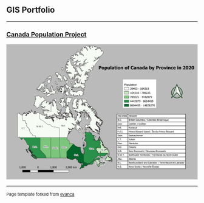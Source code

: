 ## GIS Portfolio

---
### [Canada Population Project](/pdf/Map1_Canadapop_2020.pdf)
<img src="/images/canadapop2020.jpg?raw=true">






---
<p style="font-size:11px">Page template forked from <a href="https://github.com/evanca/quick-portfolio">evanca</a></p>
<!-- Remove above link if you don't want to attibute -->
